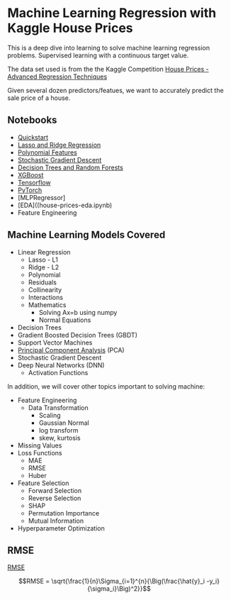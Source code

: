 # Machine Learning Regression with Kaggle House Prices

This is a deep dive into learning to solve machine learning regression problems.  Supervised learning with a continuous target value.

The data set used is from the the Kaggle Competition [House Prices - Advanced Regression Techniques](https://www.kaggle.com/competitions/house-prices-advanced-regression-techniques)

Given several dozen predictors/featues, we want to accurately predict the sale price of a house.

## Notebooks

- [Quickstart](house-prices-quickstart.ipynb)
- [Lasso and Ridge Regression](house-prices-lasso-and-ridge.ipynb)
- [Polynomial Features](house-prices-polynomial.ipynb)
- [Stochastic Gradient Descent](house-prices-sgd.ipynb)
- [Decision Trees and Random Forests](house-prices-decision-tree-and-random-forest.ipynb)
- [XGBoost](house-prices-xgboost.ipynb)
- [Tensorflow](house-prices-tensorflow.ipynb)
- [PyTorch](house-prices-pytorch.ipynb)
- [MLPRegressor]
- [EDA]((house-prices-eda.ipynb)
- Feature Engineering

## Machine Learning Models Covered

- Linear Regression
  - Lasso - L1
  - Ridge - L2
  - Polynomial
  - Residuals
  - Collinearity
  - Interactions
  - Mathematics
    - Solving Ax=b using numpy
    - Normal Equations
- Decision Trees  
- Gradient Boosted Decision Trees (GBDT)
- Support Vector Machines
- [Principal Component Analysis](pca.md) (PCA)
- Stochastic Gradient Descent
- Deep Neural Networks (DNN)
  - Activation Functions

In addition, we will cover other topics important to solving machine:

- Feature Engineering
  - Data Transformation
    - Scaling
    - Gaussian Normal
    - log transform
    - skew, kurtosis
- Missing Values
- Loss Functions
  - MAE
  - RMSE
  - Huber
- Feature Selection
  - Forward Selection
  - Reverse Selection
  - SHAP
  - Permutation Importance
  - Mutual Information
- Hyperparameter Optimization

## RMSE

[RMSE](https://en.wikipedia.org/wiki/Root-mean-square_deviation)

$$RMSE = \sqrt{\frac{1}{n}\Sigma_{i=1}^{n}{\Big(\frac{\hat{y}_i -y_i}{\sigma_i}\Big)^2}}$$

